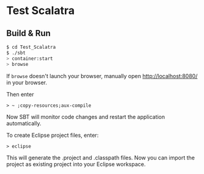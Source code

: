 # Test Scalatra #

## Build & Run ##

```sh
$ cd Test_Scalatra
$ ./sbt
> container:start
> browse
```

If `browse` doesn't launch your browser, manually open [http://localhost:8080/](http://localhost:8080/) in your browser.

Then enter
```
> ~ ;copy-resources;aux-compile
```

Now SBT will monitor code changes and restart the application automatically.

To create Eclipse project files, enter:
```
> eclipse
```
This will generate the .project and .classpath files. Now you can import the project as existing project 
into your Eclipse workspace. 